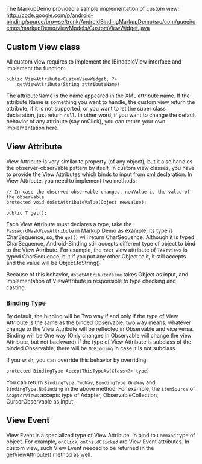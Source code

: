 The MarkupDemo provided a sample implementation of custom view:
http://code.google.com/p/android-binding/source/browse/trunk/AndroidBindingMarkupDemo/src/com/gueei/demos/markupDemo/viewModels/CustomViewWidget.java

## Custom View class ##

All custom view requires to implement the IBindableView interface and implement the function:

```
public ViewAttribute<CustomViewWidget, ?> 
    getViewAttribute(String attributeName)
```

The attributeName is the name appeared in the XML attribute name. If the attribute Name is something you want to handle, the custom view return the attribute; if it is not supported, or you want to let the super class declaration, just return `null`. In other word, if you want to change the default behavior of any attribute (say onClick), you can return your own implementation here.

## View Attribute ##

View Attribute is very similar to property (of any object), but it also handles the observer-observable pattern by itself. In custom view classes, you have to provide the View Attributes which binds to input from xml declaration. In View Attribute, you need to implement two methods:

```
// In case the observed observable changes, newValue is the value of the observable
protected void doSetAttributeValue(Object newValue);

public T get();
```

Each View Attribute must declares a type, take the `PasswordMaskViewAttribute` in Markup Demo as example, its type is CharSequence, so, the `get()` will return CharSequence. Although it is typed CharSequence, Android-Binding still accepts different type of object to bind to the View Attribute. For example, the `text` view attribute of `TextView`s is typed CharSequence, but if you put any other Object to it, it still accepts and the value will be Object.toString().

Because of this behavior, `doSetAttributeValue` takes Object as input, and implementation of ViewAttribute is responsible to type checking and casting.

### Binding Type ###

By default, the binding will be Two way if and only if the type of View Attribute is the same as the binded Observable, two way means, whatever change to the View Attribute will be reflected in Observable and vice versa. Binding will be One way (Only changes in Observable will change the view Attribute, but not backward) if the type of View Attribute is subclass of the binded Observable; there will be `NoBinding` in case it is not subclass.

If you wish, you can override this behavior by overriding:

```
protected BindingType AcceptThisTypeAs(Class<?> type)
```

You can return `BindingType.TwoWay`, `BindingType.OneWay` and `BindingType.NoBinding` in the above method. For example, the `itemSource` of `AdapterView`s accepts type of Adapter, ObservableCollection, CursorObservable as input.

## View Event ##

View Event is a specialized type of View Attribute. In bind to `Command` type of object. For example, `onClick`, `onChildClicked` are View Event attributes. In custom view, such View Event needed to be returned in the getViewAttribute() method as well.